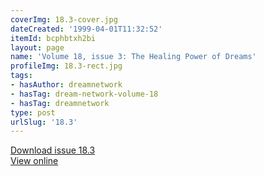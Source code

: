 ```yaml
---
coverImg: 18.3-cover.jpg
dateCreated: '1999-04-01T11:32:52'
itemId: bcphbtxh2bi
layout: page
name: 'Volume 18, issue 3: The Healing Power of Dreams'
profileImg: 18.3-rect.jpg
tags:
- hasAuthor: dreamnetwork
- hasTag: dream-network-volume-18
- hasTag: dreamnetwork
type: post
urlSlug: '18.3'
---
```

<a href="../files/pdfs/Volume_18/18.3-Dream-Network-Vol-18-No-3.pdf" download="">Download issue 18.3</a><br><a href="../files/pdfs/Volume_18/18.3-Dream-Network-Vol-18-No-3.pdf">View online</a>